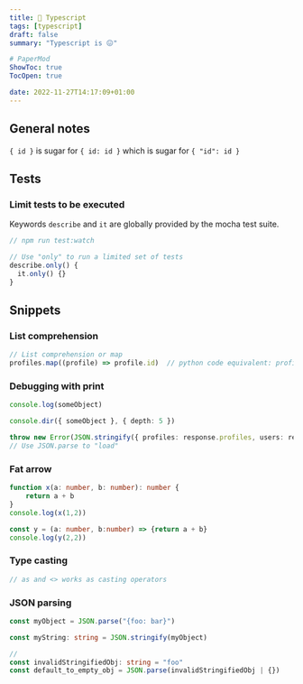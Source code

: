 ```yaml
---
title: 🎃 Typescript
tags: [typescript]
draft: false
summary: "Typescript is 😖"

# PaperMod
ShowToc: true
TocOpen: true

date: 2022-11-27T14:17:09+01:00
---
```


## General notes

`{ id }` is sugar for `{ id: id }` which is sugar for `{ "id": id }`

## Tests

### Limit tests to be executed

Keywords `describe` and `it` are globally provided by the mocha test suite.

```ts
// npm run test:watch

// Use "only" to run a limited set of tests
describe.only() {
  it.only() {}
}
```

## Snippets

### List comprehension

```ts
// List comprehension or map
profiles.map((profile) => profile.id)  // python code equivalent: profile.id for profile in profiles

```

### Debugging with print

```ts
console.log(someObject)

console.dir({ someObject }, { depth: 5 })

throw new Error(JSON.stringify({ profiles: response.profiles, users: response.users }))
// Use JSON.parse to "load"
```

### Fat arrow

```ts
function x(a: number, b: number): number {
    return a + b
}
console.log(x(1,2))

const y = (a: number, b:number) => {return a + b}
console.log(y(2,2))
```

### Type casting

```ts
// as and <> works as casting operators
```

### JSON parsing

```ts
const myObject = JSON.parse("{foo: bar}")

const myString: string = JSON.stringify(myObject)

// 
const invalidStringifiedObj: string = "foo"
const default_to_empty_obj = JSON.parse(invalidStringifiedObj | {})
```

